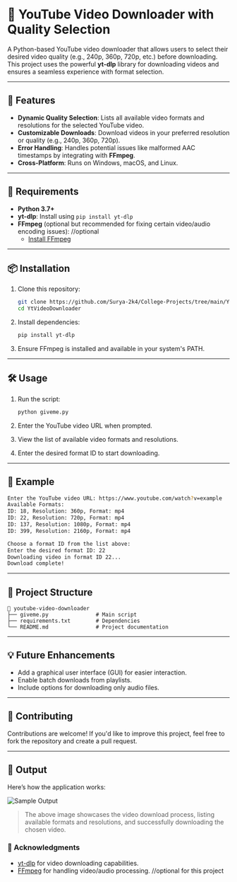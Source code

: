 
# 🎥 YouTube Video Downloader with Quality Selection  

A Python-based YouTube video downloader that allows users to select their desired video quality (e.g., 240p, 360p, 720p, etc.) before downloading. This project uses the powerful **yt-dlp** library for downloading videos and ensures a seamless experience with format selection.

---

## 🚀 Features  

- **Dynamic Quality Selection**: Lists all available video formats and resolutions for the selected YouTube video.  
- **Customizable Downloads**: Download videos in your preferred resolution or quality (e.g., 240p, 360p, 720p).  
- **Error Handling**: Handles potential issues like malformed AAC timestamps by integrating with **FFmpeg**.  
- **Cross-Platform**: Runs on Windows, macOS, and Linux.  

---

## 🔧 Requirements  

- **Python 3.7+**  
- **yt-dlp**: Install using `pip install yt-dlp`  
- **FFmpeg** (optional but recommended for fixing certain video/audio encoding issues):  //optional
  - [Install FFmpeg](https://ffmpeg.org/download.html)  

---

## 📦 Installation  

1. Clone this repository:  
   ```bash
   git clone https://github.com/Surya-2k4/College-Projects/tree/main/YtVideoDownloader
   cd YtVideoDownloader
   ```

2. Install dependencies:  
   ```bash
   pip install yt-dlp
   ```

3. Ensure FFmpeg is installed and available in your system's PATH. 

---

## 🛠 Usage  

1. Run the script:  
   ```bash
   python giveme.py
   ```

2. Enter the YouTube video URL when prompted.  

3. View the list of available video formats and resolutions.  

4. Enter the desired format ID to start downloading.  

---

## 📝 Example  

```bash
Enter the YouTube video URL: https://www.youtube.com/watch?v=example
Available Formats:
ID: 18, Resolution: 360p, Format: mp4
ID: 22, Resolution: 720p, Format: mp4
ID: 137, Resolution: 1080p, Format: mp4
ID: 399, Resolution: 2160p, Format: mp4

Choose a format ID from the list above:
Enter the desired format ID: 22
Downloading video in format ID 22...
Download complete!
```

---

## 📂 Project Structure  

```
📁 youtube-video-downloader  
├── giveme.py               # Main script  
├── requirements.txt        # Dependencies  
└── README.md               # Project documentation  
```

---

## 💡 Future Enhancements  

- Add a graphical user interface (GUI) for easier interaction.  
- Enable batch downloads from playlists.  
- Include options for downloading only audio files.  

---

## 🤝 Contributing  

Contributions are welcome! If you'd like to improve this project, feel free to fork the repository and create a pull request.  

---

## 📸 Output  

Here’s how the application works:  

![Sample Output](images/output_example.png)

> The above image showcases the video download process, listing available formats and resolutions, and successfully downloading the chosen video.


### 🌟 Acknowledgments  

- [yt-dlp](https://github.com/yt-dlp/yt-dlp) for video downloading capabilities.  
- [FFmpeg](https://ffmpeg.org/) for handling video/audio processing. //optional for this project


